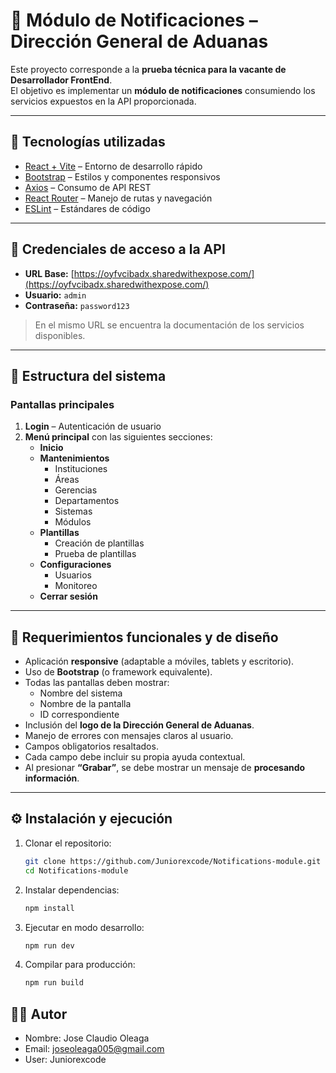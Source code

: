 # 📢 Módulo de Notificaciones – Dirección General de Aduanas

Este proyecto corresponde a la **prueba técnica para la vacante de Desarrollador FrontEnd**.  
El objetivo es implementar un **módulo de notificaciones** consumiendo los servicios expuestos en la API proporcionada.

---

## 🚀 Tecnologías utilizadas
- [React + Vite](https://vitejs.dev/) – Entorno de desarrollo rápido
- [Bootstrap](https://getbootstrap.com/) – Estilos y componentes responsivos
- [Axios](https://axios-http.com/) – Consumo de API REST
- [React Router](https://reactrouter.com/) – Manejo de rutas y navegación
- [ESLint](https://eslint.org/) – Estándares de código

---

## 🔑 Credenciales de acceso a la API
- **URL Base:** [https://oyfvcibadx.sharedwithexpose.com/](https://oyfvcibadx.sharedwithexpose.com/)  
- **Usuario:** `admin`  
- **Contraseña:** `password123`  

> En el mismo URL se encuentra la documentación de los servicios disponibles.

---

## 📂 Estructura del sistema

### Pantallas principales
1. **Login** – Autenticación de usuario
2. **Menú principal** con las siguientes secciones:
   - **Inicio**
   - **Mantenimientos**
     - Instituciones
     - Áreas
     - Gerencias
     - Departamentos
     - Sistemas
     - Módulos
   - **Plantillas**
     - Creación de plantillas
     - Prueba de plantillas
   - **Configuraciones**
     - Usuarios
     - Monitoreo
   - **Cerrar sesión**

---

## 🎨 Requerimientos funcionales y de diseño
- Aplicación **responsive** (adaptable a móviles, tablets y escritorio).
- Uso de **Bootstrap** (o framework equivalente).
- Todas las pantallas deben mostrar:
  - Nombre del sistema
  - Nombre de la pantalla
  - ID correspondiente
- Inclusión del **logo de la Dirección General de Aduanas**.
- Manejo de errores con mensajes claros al usuario.
- Campos obligatorios resaltados.
- Cada campo debe incluir su propia ayuda contextual.
- Al presionar **“Grabar”**, se debe mostrar un mensaje de **procesando información**.

---

## ⚙️ Instalación y ejecución

1. Clonar el repositorio:
   ```bash
   git clone https://github.com/Juniorexcode/Notifications-module.git
   cd Notifications-module

2. Instalar dependencias:
    ```bash
    npm install

3. Ejecutar en modo desarrollo:
    ```bash
    npm run dev

4. Compilar para producción:
    ```bash
    npm run build

## 👨‍💻 Autor
- Nombre: Jose Claudio Oleaga
- Email: joseoleaga005@gmail.com
- User: Juniorexcode


